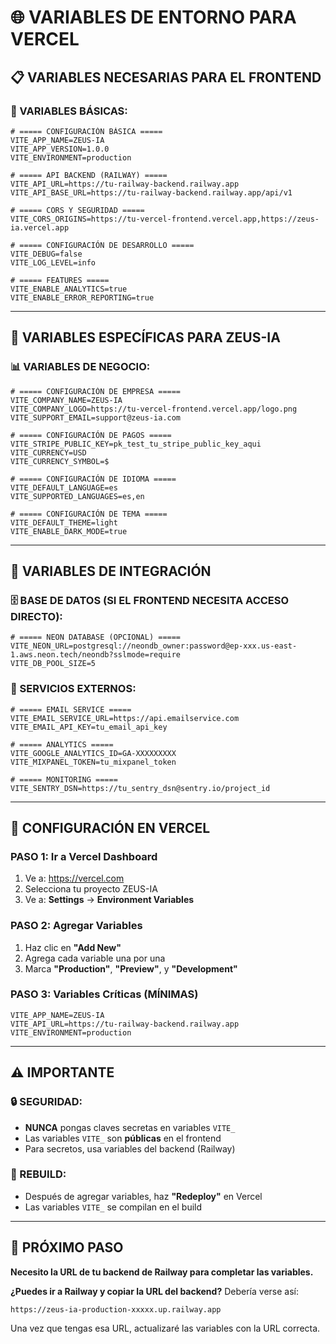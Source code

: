 # 🌐 VARIABLES DE ENTORNO PARA VERCEL

## 📋 VARIABLES NECESARIAS PARA EL FRONTEND

### **🔧 VARIABLES BÁSICAS:**

```env
# ===== CONFIGURACIÓN BÁSICA =====
VITE_APP_NAME=ZEUS-IA
VITE_APP_VERSION=1.0.0
VITE_ENVIRONMENT=production

# ===== API BACKEND (RAILWAY) =====
VITE_API_URL=https://tu-railway-backend.railway.app
VITE_API_BASE_URL=https://tu-railway-backend.railway.app/api/v1

# ===== CORS Y SEGURIDAD =====
VITE_CORS_ORIGINS=https://tu-vercel-frontend.vercel.app,https://zeus-ia.vercel.app

# ===== CONFIGURACIÓN DE DESARROLLO =====
VITE_DEBUG=false
VITE_LOG_LEVEL=info

# ===== FEATURES =====
VITE_ENABLE_ANALYTICS=true
VITE_ENABLE_ERROR_REPORTING=true
```

---

## 🎯 VARIABLES ESPECÍFICAS PARA ZEUS-IA

### **📊 VARIABLES DE NEGOCIO:**

```env
# ===== CONFIGURACIÓN DE EMPRESA =====
VITE_COMPANY_NAME=ZEUS-IA
VITE_COMPANY_LOGO=https://tu-vercel-frontend.vercel.app/logo.png
VITE_SUPPORT_EMAIL=support@zeus-ia.com

# ===== CONFIGURACIÓN DE PAGOS =====
VITE_STRIPE_PUBLIC_KEY=pk_test_tu_stripe_public_key_aqui
VITE_CURRENCY=USD
VITE_CURRENCY_SYMBOL=$

# ===== CONFIGURACIÓN DE IDIOMA =====
VITE_DEFAULT_LANGUAGE=es
VITE_SUPPORTED_LANGUAGES=es,en

# ===== CONFIGURACIÓN DE TEMA =====
VITE_DEFAULT_THEME=light
VITE_ENABLE_DARK_MODE=true
```

---

## 🔗 VARIABLES DE INTEGRACIÓN

### **🗄️ BASE DE DATOS (SI EL FRONTEND NECESITA ACCESO DIRECTO):**

```env
# ===== NEON DATABASE (OPCIONAL) =====
VITE_NEON_URL=postgresql://neondb_owner:password@ep-xxx.us-east-1.aws.neon.tech/neondb?sslmode=require
VITE_DB_POOL_SIZE=5
```

### **📧 SERVICIOS EXTERNOS:**

```env
# ===== EMAIL SERVICE =====
VITE_EMAIL_SERVICE_URL=https://api.emailservice.com
VITE_EMAIL_API_KEY=tu_email_api_key

# ===== ANALYTICS =====
VITE_GOOGLE_ANALYTICS_ID=GA-XXXXXXXXX
VITE_MIXPANEL_TOKEN=tu_mixpanel_token

# ===== MONITORING =====
VITE_SENTRY_DSN=https://tu_sentry_dsn@sentry.io/project_id
```

---

## 🚀 CONFIGURACIÓN EN VERCEL

### **PASO 1: Ir a Vercel Dashboard**
1. Ve a: https://vercel.com
2. Selecciona tu proyecto ZEUS-IA
3. Ve a: **Settings** → **Environment Variables**

### **PASO 2: Agregar Variables**
1. Haz clic en **"Add New"**
2. Agrega cada variable una por una
3. Marca **"Production"**, **"Preview"**, y **"Development"**

### **PASO 3: Variables Críticas (MÍNIMAS)**
```env
VITE_APP_NAME=ZEUS-IA
VITE_API_URL=https://tu-railway-backend.railway.app
VITE_ENVIRONMENT=production
```

---

## ⚠️ IMPORTANTE

### **🔒 SEGURIDAD:**
- **NUNCA** pongas claves secretas en variables `VITE_`
- Las variables `VITE_` son **públicas** en el frontend
- Para secretos, usa variables del backend (Railway)

### **🔄 REBUILD:**
- Después de agregar variables, haz **"Redeploy"** en Vercel
- Las variables `VITE_` se compilan en el build

---

## 📝 PRÓXIMO PASO

**Necesito la URL de tu backend de Railway para completar las variables.**

**¿Puedes ir a Railway y copiar la URL del backend?** Debería verse así:
```
https://zeus-ia-production-xxxxx.up.railway.app
```

Una vez que tengas esa URL, actualizaré las variables con la URL correcta.
